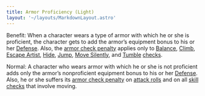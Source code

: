 ```yaml
---
title: Armor Proficiency (Light)
layout: '~/layouts/MarkdownLayout.astro'
---
```

Benefit: When a character wears a type of armor with which he or she is
proficient, the character gets to add the armor’s equipment bonus to his or
her [Defense](/modern.d20.srd/combat/defense). Also, the [armor check penalty](/modern.d20.srd/equipment/armor.general) applies only to
[Balance](/modern.d20.srd/skills/balance),
[Climb](/modern.d20.srd/skills/climb), [Escape Artist](/modern.d20.srd/skills/escape.artist),
[Hide](/modern.d20.srd/skills/hide), [Jump](/modern.d20.srd/skills/jump),
[Move Silently](/modern.d20.srd/skills/move.silently), and
[Tumble](/modern.d20.srd/skills/tumble)
[checks](/modern.d20.srd/skills/skill.basics).

Normal: A character who wears armor with which he or she is not proficient
adds only the armor’s nonproficient equipment bonus to his or her
[Defense](/modern.d20.srd/combat/defense). Also, he or she suffers its [armor check penalty](/modern.d20.srd/equipment/armor.general) on [attack rolls](/modern.d20.srd/combat/attack.roll) and on all [skill checks](/modern.d20.srd/skills/skill.basics) that involve moving.

